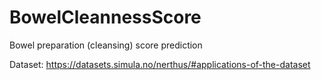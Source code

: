 # BowelCleannessScore
Bowel preparation (cleansing) score prediction

Dataset:
https://datasets.simula.no/nerthus/#applications-of-the-dataset
